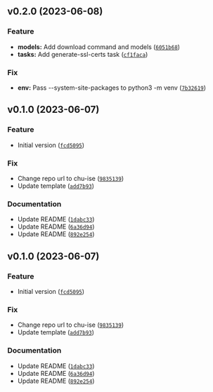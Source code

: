 <!--next-version-placeholder-->

## v0.2.0 (2023-06-08)

### Feature

* **models:** Add download command and models ([`6051b68`](https://github.com/chu-ise/mlops-project-2023/commit/6051b68b8251fd0588a1b60edc6f582c78a1c83c))
* **tasks:** Add generate-ssl-certs task ([`cf1faca`](https://github.com/chu-ise/mlops-project-2023/commit/cf1faca9b4f159cdb9b2203b99a890d51854716e))

### Fix

* **env:** Pass --system-site-packages to python3 -m venv ([`7b32619`](https://github.com/chu-ise/mlops-project-2023/commit/7b32619622e85ba546912b59fd679eef0c65cee7))

## v0.1.0 (2023-06-07)

### Feature

* Initial version ([`fcd5095`](https://github.com/entelecheia/mlops-project-2023/commit/fcd509503ef83e8d730998af641323eb81fee337))

### Fix

* Change repo url to chu-ise ([`9835139`](https://github.com/entelecheia/mlops-project-2023/commit/9835139172ff71fb1abddb30457634c199d027f9))
* Update template ([`add7b93`](https://github.com/entelecheia/mlops-project-2023/commit/add7b930c3468ffd2ae185ba6eed7b3d5cbcf8d2))

### Documentation

* Update README ([`1dabc33`](https://github.com/entelecheia/mlops-project-2023/commit/1dabc33e168afc53db2c8fe29de3cbb5f315ef16))
* Update README ([`6a36d94`](https://github.com/entelecheia/mlops-project-2023/commit/6a36d947d7e963dcd6458ba41c302ae6748d5489))
* Update README ([`892e254`](https://github.com/entelecheia/mlops-project-2023/commit/892e2541f7c40de02bf6a57016fcbfacfef86232))

## v0.1.0 (2023-06-07)

### Feature

* Initial version ([`fcd5095`](https://github.com/chu-ise/mlops-project-2023/commit/fcd509503ef83e8d730998af641323eb81fee337))

### Fix

* Change repo url to chu-ise ([`9835139`](https://github.com/chu-ise/mlops-project-2023/commit/9835139172ff71fb1abddb30457634c199d027f9))
* Update template ([`add7b93`](https://github.com/chu-ise/mlops-project-2023/commit/add7b930c3468ffd2ae185ba6eed7b3d5cbcf8d2))

### Documentation

* Update README ([`1dabc33`](https://github.com/chu-ise/mlops-project-2023/commit/1dabc33e168afc53db2c8fe29de3cbb5f315ef16))
* Update README ([`6a36d94`](https://github.com/chu-ise/mlops-project-2023/commit/6a36d947d7e963dcd6458ba41c302ae6748d5489))
* Update README ([`892e254`](https://github.com/chu-ise/mlops-project-2023/commit/892e2541f7c40de02bf6a57016fcbfacfef86232))

